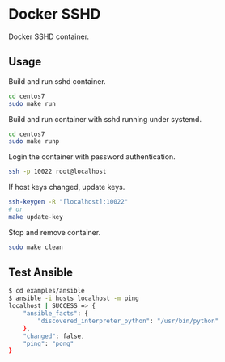 Docker SSHD
===========

Docker SSHD container.

## Usage


Build and run sshd container.

```bash
cd centos7
sudo make run
```

Build and run container with sshd running under systemd.

```bash
cd centos7
sudo make runp
```

Login the container with password authentication.

```bash
ssh -p 10022 root@localhost
```

If host keys changed, update keys.

``` bash
ssh-keygen -R "[localhost]:10022"
# or
make update-key
```

Stop and remove container.

```bash
sudo make clean
```

## Test Ansible

```bash
$ cd examples/ansible
$ ansible -i hosts localhost -m ping
localhost | SUCCESS => {
    "ansible_facts": {
        "discovered_interpreter_python": "/usr/bin/python"
    },
    "changed": false,
    "ping": "pong"
}
```